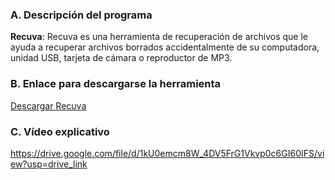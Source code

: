 ### A. Descripción del programa
**Recuva**: Recuva es una herramienta de recuperación de archivos que le ayuda a recuperar archivos borrados accidentalmente de su computadora, unidad USB, tarjeta de cámara o reproductor de MP3.

### B. Enlace para descargarse la herramienta
[Descargar Recuva](https://www.ccleaner.com/recuva)

### C. Vídeo explicativo
https://drive.google.com/file/d/1kU0emcm8W_4DV5FrG1Vkvp0c6GI60IFS/view?usp=drive_link
